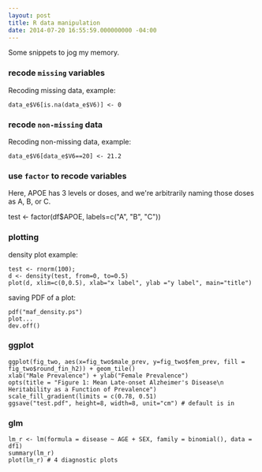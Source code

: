 ```yaml
---
layout: post
title: R data manipulation
date: 2014-07-20 16:55:59.000000000 -04:00
---
```


Some snippets to jog my memory.

### recode `missing` variables

Recoding missing data, example:

    data_e$V6[is.na(data_e$V6)] <- 0

### recode `non-missing` data

Recoding non-missing data, example:

    data_e$V6[data_e$V6==20] <- 21.2

### use `factor` to recode variables

Here, APOE has 3 levels or doses, and we're arbitrarily naming those doses as A, B, or C.

test <- factor(df$APOE, labels=c("A", "B", "C"))

### plotting

density plot example:

    test <- rnorm(100);
    d <- density(test, from=0, to=0.5)
    plot(d, xlim=c(0,0.5), xlab="x label", ylab ="y label", main="title")

saving PDF of a plot:

    pdf("maf_density.ps")
    plot...
    dev.off()

### ggplot

    ggplot(fig_two, aes(x=fig_two$male_prev, y=fig_two$fem_prev, fill = fig_two$round_fin_h2)) + geom_tile()
    xlab("Male Prevalence") + ylab("Female Prevalence")
    opts(title = "Figure 1: Mean Late-onset Alzheimer's Disease\n Heritability as a Function of Prevalence")
    scale_fill_gradient(limits = c(0.78, 0.51)
    ggsave("test.pdf", height=8, width=8, unit="cm") # default is in

### glm

    lm_r <- lm(formula = disease ~ AGE + SEX, family = binomial(), data = df1)
    summary(lm_r)
    plot(lm_r) # 4 diagnostic plots
